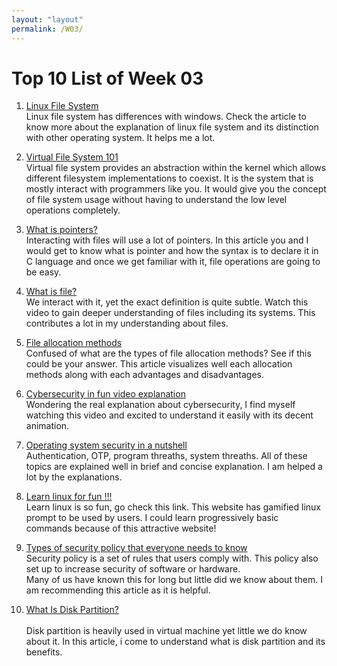 ```yaml
---
layout: "layout"
permalink: /W03/
---
```


# Top 10 List of Week 03

1. [Linux File System](https://www.javatpoint.com/linux-file-system)<br>
Linux file system has differences with windows. Check the article to know more about the explanation of linux file
system and its distinction with other operating system. It helps me a lot.

2. [Virtual File System 101](https://www.kernel.org/doc/html/latest/filesystems/vfs.html)<br>
Virtual file system provides an abstraction within the kernel which allows different filesystem implementations to coexist.
It is the system that is mostly interact with programmers like you. It would give you the concept of file system usage without 
having to understand the low level operations completely.

3. [What is pointers?](https://www.guru99.com/c-pointers.html)<br>
Interacting with files will use a lot of pointers. In this article you and I would get to know what is pointer and
how the syntax is to declare it in C language and once we get familiar with it, file operations are going to be easy. 

4. [What is file?](https://www.youtube.com/watch?v=KN8YgJnShPM)<br>
We interact with it, yet the exact definition is quite subtle. Watch this video to gain deeper understanding of files
including its systems. This contributes a lot in my understanding about files.

5. [File allocation methods](https://www.geeksforgeeks.org/file-allocation-methods/)<br>
Confused of what are the types of file allocation methods? See if this could be your answer. This article visualizes
well each allocation methods along with each advantages and disadvantages.

6. [Cybersecurity in fun video explanation](https://www.youtube.com/watch?v=sdpxddDzXfE)<br>
Wondering the real explanation about cybersecurity, I find myself watching this video and excited to understand it
easily with its decent animation.

7. [Operating system security in a nutshell](https://www.tutorialspoint.com/operating_system/os_security.htm)<br>
Authentication, OTP, program threaths, system threaths. All of these topics are explained well in brief and concise explanation.
I am helped a lot by the explanations. 

8. [Learn linux for fun !!!](https://linuxsurvival.com/linux-change-directory-command/)<br>
Learn linux is so fun, go check this link. This website has gamified linux prompt to be used by users. I could learn 
progressively basic commands because of this attractive website!

9. [Types of security policy that everyone needs to know](https://www.javatpoint.com/cyber-security-policies)<br>
Security policy is a set of rules that users comply with. This policy also set up to increase security of software or hardware.  
Many of us have known this for long but little did we know about them. I am recommending this article as it is helpful.

10. [What Is Disk Partition?](https://www.computerhope.com/jargon/p/partition.htm)<br>  
Disk partition is heavily used in virtual machine yet little we do know about it. In this article, i come to understand what is disk partition and its benefits.
